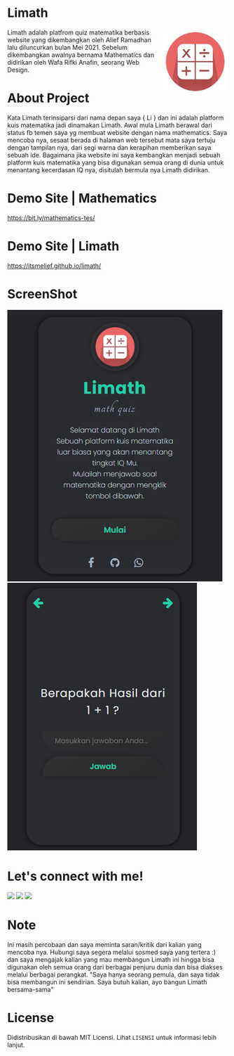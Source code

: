 # Limath

<img src="asset/image/logo.png" width=150 align=right>

Limath adalah platfrom quiz matematika berbasis website yang dikembangkan oleh Alief Ramadhan lalu diluncurkan bulan Mei 2021. Sebelum dikembangkan awalnya bernama Mathematics dan didirikan oleh Wafa Rifki Anafin, seorang Web Design.

# About Project
Kata Limath terinsiparsi dari nama depan saya { Li } dan ini adalah platform kuis matematika jadi dinamakan Limath. Awal mula Limath berawal dari status fb temen saya yg membuat website dengan nama mathematics. Saya mencoba nya, sesaat berada di halaman web tersebut mata saya tertuju dengan tampilan nya, dari segi warna dan kerapihan memberikan saya sebuah ide. Bagaimana jika website ini saya kembangkan menjadi sebuah platform kuis matematika yang bisa digunakan semua orang di dunia untuk menantang kecerdasan IQ nya, disitulah bermula nya Limath didirikan.

# Demo Site | Mathematics
<a href="https://bit.ly/mathematics-tes/">https://bit.ly/mathematics-tes/</a>

# Demo Site | Limath
<a href="https://itsmelief.github.io/limath/">https://itsmelief.github.io/limath/</a>

# ScreenShot

<img src="screenshot/home.png">
<img src="screenshot/question.png">

# Let's connect with me!
<p>
    <a href="https://itsmelief.my.id" target="_blank"><img src="https://img.shields.io/badge/Website-https://itsmelief.my.id-blue?" /></a>
    <a href="https://facebook.com/heyy.liff.56" target="_blank"><img src="https://img.shields.io/badge/Facebook-heyy.liff.56-blue" /></a>
    <a href="https://wa.me/6282113345886?text=Halo+Bang+Lief+Tampan :v" target="_blank"><img src="https://img.shields.io/badge/Whatsapp-@itsmelief-blue" /></a>
</p>

# Note 
Ini masih percobaan dan saya meminta saran/kritik dari kalian yang mencoba nya. Hubungi saya segera melalui sosmed saya yang tertera :) dan saya mengajak kalian yang mau membangun Limath ini hingga bisa digunakan oleh semua orang dari berbagai penjuru dunia dan bisa diakses melalui berbagai perangkat. 
"Saya hanya seorang pemula, dan saya tidak bisa membangun ini sendirian. Saya butuh kalian, ayo bangun Limath bersama-sama" 

# License
Didistribusikan di bawah MIT Licensi. Lihat `LISENSI` untuk informasi lebih lanjut.

